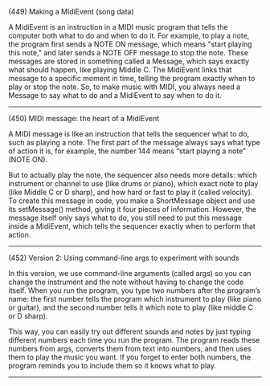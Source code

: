 (449)
Making a MidiEvent (song data)

A MidiEvent is an instruction in a MIDI music program that tells the computer both what to do and when to do it. For example, to play a note, the program first sends a NOTE ON message, which means "start playing this note," and later sends a NOTE OFF message to stop the note. These messages are stored in something called a Message, which says exactly what should happen, like playing Middle C. The MidiEvent links that message to a specific moment in time, telling the program exactly when to play or stop the note. So, to make music with MIDI, you always need a Message to say what to do and a MidiEvent to say when to do it.

-------------------------------------------------------------------------------------------
(450)
MIDI message: the heart of a MidiEvent

A MIDI message is like an instruction that tells the sequencer what to do, such as playing a note. The first part of the message always says what type of action it is, for example, the number 144 means “start playing a note” (NOTE ON). 

But to actually play the note, the sequencer also needs more details: which instrument or channel to use (like drums or piano), which exact note to play (like Middle C or D sharp), and how hard or fast to play it (called velocity). To create this message in code, you make a ShortMessage object and use its setMessage() method, giving it four pieces of information. However, the message itself only says what to do, you still need to put this message inside a MidiEvent, which tells the sequencer exactly when to perform that action.


-------------------------------------------------------------------------------------------
(452)
Version 2: Using command-line args to experiment with sounds

In this version, we use command-line arguments (called args) so you can change the instrument and the note without having to change the code itself. When you run the program, you type two numbers after the program’s name: the first number tells the program which instrument to play (like piano or guitar), and the second number tells it which note to play (like middle C or D sharp). 

This way, you can easily try out different sounds and notes by just typing different numbers each time you run the program. The program reads these numbers from args, converts them from text into numbers, and then uses them to play the music you want. If you forget to enter both numbers, the program reminds you to include them so it knows what to play.

-------------------------------------------------------------------------------------------